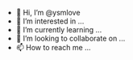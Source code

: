 - 👋 Hi, I’m @ysmlove
- 👀 I’m interested in ...
- 🌱 I’m currently learning ...
- 💞️ I’m looking to collaborate on ...
- 📫 How to reach me ...

<!---
ysmlove/ysmlove is a ✨ special ✨ repository because its `README.md` (this file) appears on your GitHub profile.
You can click the Preview link to take a look at your changes.
--->
</template>

<script>
import { mapState } from 'vuex'
import Bus from 'web/common/live-source/bus.js'
export default {
  name: 'Player',
        loop: false,
        btn_text: '',
        fullScreenFlag: false,
        hasDanMu: false,
        hasDanMu: true,
        closedanmu: true,
        showBtnTimeOut: null,
        csdnPlayerDom: ''
      }
    }
  },
  computed: {
    ...mapState(['pageData']),
    isNode () {
      return EASY_ENV_IS_NODE
    },
    cId () {
      return this.$route.params.courseId
    },
    userInfo () {
      return this.pageData.data['edu-user-info'] || {}
    },
    showDisabled () {
      return this.checkBug === ''
    },
        })
    },
    setVideoFun () {
      // 计算视频可视范围 距离顶部距离
      // 1根据宽度可视范围高度 计算 16*9 16*10  4*3
      function getVideoSize (ele) {
        ele = document.querySelector('#videoPlayer')
        let containerHeight = ele.offsetHeight
        let containerWidth = ele.offsetWidth
        let videoHeight = containerWidth * 9 / 16
        let vtop = (containerHeight - videoHeight) / 2
        let vbottom = vtop + videoHeight
        return { vtop, vbottom, vwidth: containerWidth }
      }
      function randomNum (min, max) {
        return Math.floor(Math.random() * (max - min) + min)
      }
      const danmuInterval = 16 // s
      let danmun = { // 发送弹幕
        duration: (danmuInterval - 1) * 1000,
        id: 'id',
        start: 5000, // 不提供该项则立即发送
        txt: this.userInfo.userName,
        mode: 'scroll',
        style: {
          color: '#fff',
          margin: '314px 0 0',
          opacity: 0.6,
          filter: 'alpha(opacity=60)',
          textShadow: '0 0 0.2em #000',
          fontSize: '16px'
        }
      }
      let { vtop, vbottom, vwidth } = getVideoSize()
      let newsize
      let mtop = 0 // 弹幕位置
      let danmuId = 1
      let sendDanduTime = 0
      let danmuStart = false
      console.log('当前时间', this.currentMaterialItem.currViewTime)
      console.log('当前csdnPlayer', this.$refs.csdnPlayer)
      if (this.$refs.csdnPlayer) {
        this.csdnPlayerDom.focus()
        this.$refs.csdnPlayer.player.on('play', (e) => {
          console.log('开始了')
          if (!danmuStart) {
            danmuStart = true
            this.$refs.csdnPlayer.player.danmu.start()
          }
          console.log(this.currentMaterialItem.currViewTime)
          if (this.totalTimeNeedUpdate && e.duration > 1) {
            this.totalTimeNeedUpdate = false
        })
        this.$refs.csdnPlayer.player.on('timeupdate', e => {
          const curSeconds = parseInt(e.currentTime)
                // console.log('curSeconds is ', curSeconds)
          let playbackrate = Number(sessionStorage.getItem('playbackrate') || 1)
          playbackrate = playbackrate > 1 ? playbackrate : 1
          if (curSeconds > 0 && curSeconds % (danmuInterval * playbackrate) === 0 && curSeconds !== sendDanduTime && danmuStart) {
            newsize = getVideoSize()
            if (newsize.vwidth !== vwidth) {
              vwidth = newsize.vwidth
              vtop = newsize.vtop
              vbottom = newsize.vbottom
              // console.log('video width change', videoWidth)
              this.$refs.csdnPlayer.player.danmu.pause() // 更新容器宽度位置
              this.$refs.csdnPlayer.player.danmu.play()
            }
            console.log('sendDanduTime ', curSeconds)
            sendDanduTime = curSeconds
            danmun = JSON.parse(JSON.stringify(danmun))
            mtop = randomNum(vtop, vbottom - 30)
            danmun.style.margin = `${mtop}px 0 0`
            danmun.id = ++danmuId
            danmun.start = (sendDanduTime + 1) * 1000
            this.$refs.csdnPlayer.player.danmu.sendComment(danmun)
            setTimeout(() => { this.$refs.csdnPlayer.player.danmu.removeComment(danmuId - 1) }, 2000) // 2s移除上一个 避免重复出现
          }
                // if (e.currentTime !== 0) {
                //   that.currentMaterialItem.currViewTime = curSeconds
                // }
  right: 20px;
  cursor: pointer;
  text-align: center;
  z-index: 11;
}
.uploadBtn:hover {
  color: #fff;

